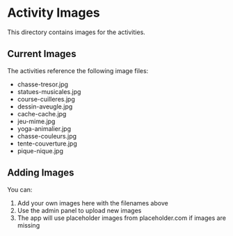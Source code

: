 # Activity Images

This directory contains images for the activities.

## Current Images

The activities reference the following image files:
- chasse-tresor.jpg
- statues-musicales.jpg
- course-cuilleres.jpg
- dessin-aveugle.jpg
- cache-cache.jpg
- jeu-mime.jpg
- yoga-animalier.jpg
- chasse-couleurs.jpg
- tente-couverture.jpg
- pique-nique.jpg

## Adding Images

You can:
1. Add your own images here with the filenames above
2. Use the admin panel to upload new images
3. The app will use placeholder images from placeholder.com if images are missing
